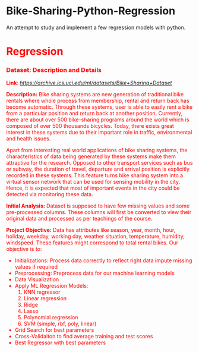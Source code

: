 # Bike-Sharing-Python-Regression
An attempt to study and implement a few regression models with python.

# <font color='red'> Regression

### Dataset: Description and Details

**Link**: *https://archive.ics.uci.edu/ml/datasets/Bike+Sharing+Dataset*

**Description:** Bike sharing systems are new generation of traditional bike rentals where whole process from membership, rental and return back has become automatic. Through these systems, user is able to easily rent a bike from a particular position and return back at another position. Currently, there are about over 500 bike-sharing programs around the world which is composed of over 500 thousands bicycles. Today, there exists great interest in these systems due to their important role in traffic, environmental and health issues.

Apart from interesting real world applications of bike sharing systems, the characteristics of data being generated by these systems make them attractive for the research. Opposed to other transport services such as bus or subway, the duration of travel, departure and arrival position is explicitly recorded in these systems. This feature turns bike sharing system into a virtual sensor network that can be used for sensing mobility in the city. Hence, it is expected that most of important events in the city could be detected via monitoring these data.

**Initial Analysis:** Dataset is supposed to have few missing values and some pre-processed columns. These columns will first be converted to view their original data and processed as per teachings of the course.

**Project Objective:** Data has attributes like season, year, month, hour, holiday, weekday, working day, weather situation, temperature, humidity, windspeed. These features might correspond to total rental bikes. Our objective is to:
* Initializations: Process data correctly to reflect right data impute missing values if required
* Preprocessing: Preprocess data for our machine learning models
* Data Visualization
* Apply ML Regression Models:
    1. KNN regressor
    2. Linear regression
    3. Ridge
    4. Lasso
    5. Polynomial regression
    6. SVM (simple, rbf, poly, linear)
* Grid Search for best parameters
* Cross-Validaiton to find average training and test scores
* Best Regressor with best parameters
